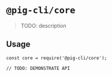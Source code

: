 # `@pig-cli/core`

> TODO: description

## Usage

```
const core = require('@pig-cli/core');

// TODO: DEMONSTRATE API
```
